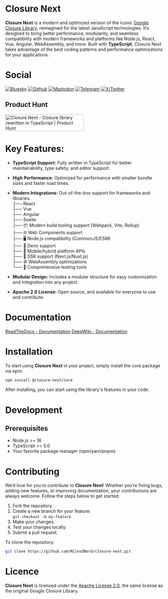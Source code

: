 # Closure Next

**Closure Next** is a modern and optimized version of the iconic [Google Closure Library](https://github.com/google/closure-library), reimagined for the latest JavaScript technologies. It’s designed to bring better performance, modularity, and seamless compatibility with modern frameworks and platforms like Node.js, React, Vue, Angular, WebAssembly, and more. Built with **TypeScript**, Closure Next takes advantage of the best coding patterns and performance optimizations for your applications.

# Social

[![Bluesky](https://img.shields.io/badge/Bluesky-0285FF?logo=bluesky&logoColor=fff&style=for-the-badge)](https://bsky.app/profile/closure-next.bsky.social)
[![GitHub](https://img.shields.io/badge/GitHub-000000?style=for-the-badge&logo=github&logoColor=white)](https://github.com/closure-next)
[![Mastodon](https://img.shields.io/badge/Mastodon-6364FF?style=for-the-badge&logo=Mastodon&logoColor=white)](https://fosstodon.org/@closure_next)
[![Telegram](https://img.shields.io/badge/Telegram-2CA5E0?style=for-the-badge&logo=telegram&logoColor=white)](https://t.me/closure_next)
[![X/Twitter](https://img.shields.io/badge/X-000000?style=for-the-badge&logo=x&logoColor=white)](https://x.com/closure_next)

## Product Hunt

<a href="https://www.producthunt.com/posts/closure-next?embed=true&utm_source=badge-featured&utm_medium=badge&utm_souce=badge-closure&#0045;next" target="_blank"><img src="https://api.producthunt.com/widgets/embed-image/v1/featured.svg?post_id=837540&theme=dark&t=1738415540638" alt="Closure&#0032;Next - Closure&#0032;library&#0032;rewritten&#0032;in&#0032;TypeScript | Product Hunt" style="width: 250px; height: 54px;" width="250" height="54" /></a>

# Key Features:

- **TypeScript Support:** Fully written in TypeScript for better maintainability, type safety, and editor support.
- **High Performance:** Optimized for performance with smaller bundle sizes and faster load times.
- **Modern Integrations:** Out-of-the-box support for frameworks and libraries.  
  ├── React  
  ├── Vue  
  ├── Angular  
  ├── Svelte  
  ├── 📦 Modern build tooling support (Webpack, Vite, Rollup)  
  ├── 🌐 Web Components support  
  ├── 🖥️ Node.js compatibility (CommonJS/ESM)  
  ├── 🦕 Deno support  
  ├── 📱 Mobile/hybrid platform APIs  
  ├── 🔧 SSR support (Next.js/Nuxt.js)  
  ├── ⚙️ WebAssembly optimizations  
  └── 🧪 Comprehensive testing tools  
  
- **Modular Design:** Includes a modular structure for easy customization and integration into any project.
- **Apache 2.0 License:** Open source, and available for everyone to use and contribute.

# Documentation

[ReadTheDocs - Documentation](https://closure-next.readthedocs.io/en/latest/)
[DeepWiki - Documentation](https://deepwiki.com/MilesONerd/closure-next)

# Installation

To start using **Closure Next** in your project, simply install the core package via npm:

```bash
npm install @closure-next/core
```

After installing, you can start using the library's features in your code.

# Development

## Prerequisites
- Node.js >= 16
- TypeScript >= 5.0
- Your favorite package manager (npm/yarn/pnpm)

# Contributing

We’d love for you to contribute to **Closure Next**! Whether you’re fixing bugs, adding new features, or improving documentation, your contributions are always welcome. Follow the steps below to get started:

1. Fork the repository.
2. Create a new branch for your feature:  
`git checkout -b my-feature`
3. Make your changes.
4. Test your changes locally.
5. Submit a pull request.

To clone the repository:

```bash
git clone https://github.com/MilesONerd/closure-next.git
```

# Licence

**Closure Next** is licensed under the [Apache License 2.0](https://github.com/MilesONerd/closure-next/blob/master/LICENSE), the same license as the original Google Closure Library.
